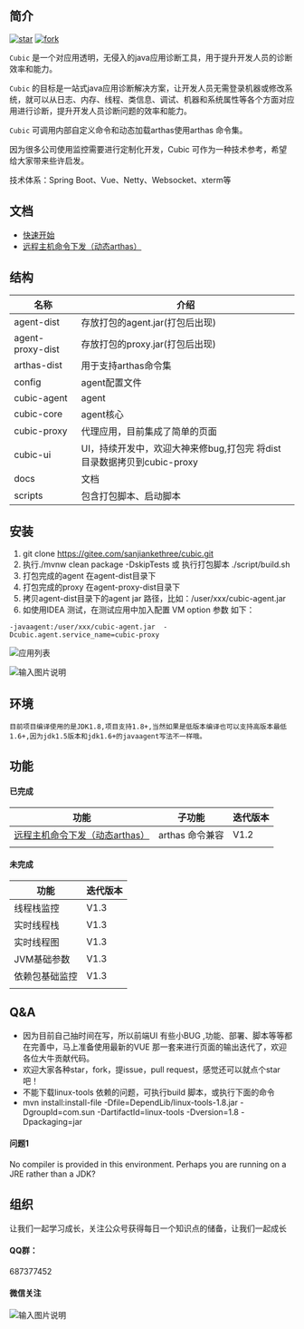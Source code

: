 
## 简介
  <a href='https://gitee.com/sanjiankethree/cubic/stargazers'><img src='https://gitee.com/sanjiankethree/cubic/badge/star.svg?theme=gvp' alt='star'></img></a>
  <a href='https://gitee.com/sanjiankethree/cubic/members'><img src='https://gitee.com/sanjiankethree/cubic/badge/fork.svg?theme=gvp' alt='fork'></img></a>
  
`Cubic` 是一个对应用透明，无侵入的java应用诊断工具，用于提升开发人员的诊断效率和能力。

`Cubic` 的目标是一站式java应用诊断解决方案，让开发人员无需登录机器或修改系统，就可以从日志、内存、线程、类信息、调试、机器和系统属性等各个方面对应用进行诊断，提升开发人员诊断问题的效率和能力。

`Cubic` 可调用内部自定义命令和动态加载arthas使用arthas 命令集。

因为很多公司使用监控需要进行定制化开发，Cubic 可作为一种技术参考，希望给大家带来些许启发。
 
技术体系：Spring Boot、Vue、Netty、Websocket、xterm等

 
## 文档
- [快速开始](docs/cn/quick_start.md)
- [远程主机命令下发（动态arthas）](docs/cn/arthas_tools.md)
 
## 结构
 
| 名称               | 介绍                                             |
|------------------|------------------------------------------------|
| agent-dist       | 存放打包的agent.jar(打包后出现)                          |
| agent-proxy-dist | 存放打包的proxy.jar(打包后出现)                          |
| arthas-dist      | 用于支持arthas命令集                                  |
| config           | agent配置文件                                      |
| cubic-agent      | agent                                          |
| cubic-core       | agent核心                                        |
| cubic-proxy      | 代理应用，目前集成了简单的页面                                |
| cubic-ui         | UI，持续开发中，欢迎大神来修bug,打包完 将dist目录数据拷贝到cubic-proxy |
| docs             | 文档   |
| scripts             | 包含打包脚本、启动脚本                                       |


## 安装

1.  git clone https://gitee.com/sanjiankethree/cubic.git
2.  执行./mvnw clean package  -DskipTests 或 执行打包脚本 ./script/build.sh
3.  打包完成的agent 在agent-dist目录下
4.  打包完成的proxy 在agent-proxy-dist目录下
5.  拷贝agent-dist目录下的agent jar 路径，比如：/user/xxx/cubic-agent.jar
6.  如使用IDEA 测试，在测试应用中加入配置 VM option 参数 如下：
```
-javaagent:/user/xxx/cubic-agent.jar  -Dcubic.agent.service_name=cubic-proxy
```
 

 ![应用列表](https://images.gitee.com/uploads/images/2020/1202/182824_706ae6ad_1168339.png "屏幕截图.png")

 ![输入图片说明](https://images.gitee.com/uploads/images/2020/1116/181250_4f502c7e_1168339.png "屏幕截图.png")
## 环境
    目前项目编译使用的是JDK1.8,项目支持1.8+,当然如果是低版本编译也可以支持高版本最低1.6+,因为jdk1.5版本和jdk1.6+的javaagent写法不一样哦。


## 功能

#### 已完成

| 功能       | 子功能         | 迭代版本 |
|----------|-------------|------|
| [远程主机命令下发（动态arthas）](docs/cn/arthas_tools.md) | arthas 命令兼容 | V1.2 |
|          |             |      |

#### 未完成


 | 功能      | 迭代版本 |
|---------|------|
| 线程栈监控   | V1.3 |
| 实时线程栈   | V1.3 |
| 实时线程图   | V1.3 |
| JVM基础参数 | V1.3 |
| 依赖包基础监控 | V1.3 |
|         |      |

 
## Q&A
- 因为目前自己抽时间在写，所以前端UI 有些小BUG ,功能、部署、脚本等等都在完善中，马上准备使用最新的VUE 那一套来进行页面的输出迭代了，欢迎各位大牛贡献代码。
- 欢迎大家各种star，fork，提issue，pull request，感觉还可以就点个star吧！
- 不能下载linux-tools 依赖的问题，可执行build 脚本，或执行下面的命令
- mvn install:install-file -Dfile=DependLib/linux-tools-1.8.jar -DgroupId=com.sun -DartifactId=linux-tools -Dversion=1.8 -Dpackaging=jar
#### 问题1
 No compiler is provided in this environment. Perhaps you are running on a JRE rather than a JDK?

## 组织
 让我们一起学习成长，关注公众号获得每日一个知识点的储备，让我们一起成长

#### QQ群：
687377452


#### 微信关注

 ![输入图片说明](https://images.gitee.com/uploads/images/2020/1012/211345_e216e60c_1168339.jpeg "架构技术.jpg")

